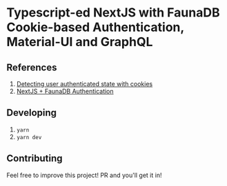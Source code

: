 # Typescript-ed NextJS with FaunaDB Cookie-based Authentication, Material-UI and GraphQL

##  References
1. [Detecting user authenticated state with cookies](https://dev.to/justincy/detecting-a-user-s-authenticated-state-client-side-in-next-js-using-an-httponly-cookie-and-static-optimization-6ib)
2. [NextJS + FaunaDB Authentication](https://kjmczk.dev/blog/implement-faunadb-authentication-in-next-js-and-graphql-app/)

## Developing
1. `yarn`
2. `yarn dev`

## Contributing
Feel free to improve this project! PR and you'll get it in!